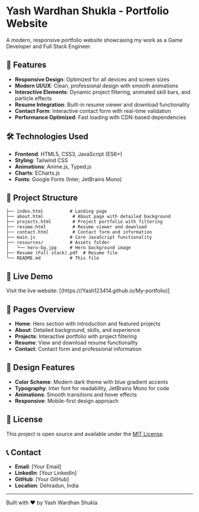 # Yash Wardhan Shukla - Portfolio Website

A modern, responsive portfolio website showcasing my work as a Game Developer and Full Stack Engineer.

## 🌟 Features

- **Responsive Design**: Optimized for all devices and screen sizes
- **Modern UI/UX**: Clean, professional design with smooth animations
- **Interactive Elements**: Dynamic project filtering, animated skill bars, and particle effects
- **Resume Integration**: Built-in resume viewer and download functionality
- **Contact Form**: Interactive contact form with real-time validation
- **Performance Optimized**: Fast loading with CDN-based dependencies

## 🛠️ Technologies Used

- **Frontend**: HTML5, CSS3, JavaScript (ES6+)
- **Styling**: Tailwind CSS
- **Animations**: Anime.js, Typed.js
- **Charts**: ECharts.js
- **Fonts**: Google Fonts (Inter, JetBrains Mono)

## 📁 Project Structure

```
├── index.html          # Landing page
├── about.html           # About page with detailed background
├── projects.html        # Project portfolio with filtering
├── resume.html          # Resume viewer and download
├── contact.html         # Contact form and information
├── main.js             # Core JavaScript functionality
├── resources/          # Assets folder
│   └── hero-bg.jpg     # Hero background image
├── Resume (Full stack).pdf  # Resume file
└── README.md           # This file
```

## 🚀 Live Demo

Visit the live website: [(https:///Yash123414.github.io/My-portfolio)]

## 📱 Pages Overview

- **Home**: Hero section with introduction and featured projects
- **About**: Detailed background, skills, and experience
- **Projects**: Interactive portfolio with project filtering
- **Resume**: View and download resume functionality
- **Contact**: Contact form and professional information

## 🎨 Design Features

- **Color Scheme**: Modern dark theme with blue gradient accents
- **Typography**: Inter font for readability, JetBrains Mono for code
- **Animations**: Smooth transitions and hover effects
- **Responsive**: Mobile-first design approach

## 📄 License

This project is open source and available under the [MIT License](LICENSE).

## 📞 Contact

- **Email**: [Your Email]
- **LinkedIn**: [Your LinkedIn]
- **GitHub**: [Your GitHub]
- **Location**: Dehradun, India

---

Built with ❤️ by Yash Wardhan Shukla
